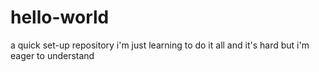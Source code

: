# hello-world
a quick set-up repository
i'm just learning to do it all and it's hard but i'm eager to understand
